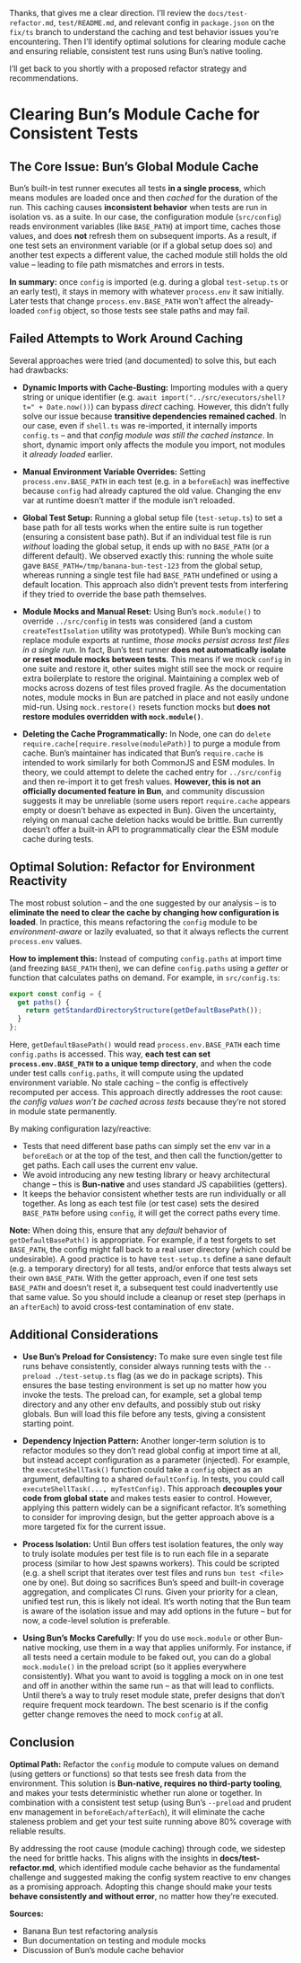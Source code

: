 Thanks, that gives me a clear direction. I’ll review the `docs/test-refactor.md`, `test/README.md`, and relevant config in `package.json` on the `fix/ts` branch to understand the caching and test behavior issues you're encountering. Then I’ll identify optimal solutions for clearing module cache and ensuring reliable, consistent test runs using Bun’s native tooling.

I’ll get back to you shortly with a proposed refactor strategy and recommendations.


# Clearing Bun’s Module Cache for Consistent Tests

## The Core Issue: Bun’s Global Module Cache

Bun’s built-in test runner executes all tests **in a single process**, which means modules are loaded once and then *cached* for the duration of the run. This caching causes **inconsistent behavior** when tests are run in isolation vs. as a suite. In our case, the configuration module (`src/config`) reads environment variables (like `BASE_PATH`) at import time, caches those values, and does **not** refresh them on subsequent imports. As a result, if one test sets an environment variable (or if a global setup does so) and another test expects a different value, the cached module still holds the old value – leading to file path mismatches and errors in tests.

**In summary:** once `config` is imported (e.g. during a global `test-setup.ts` or an early test), it stays in memory with whatever `process.env` it saw initially. Later tests that change `process.env.BASE_PATH` won’t affect the already-loaded `config` object, so those tests see stale paths and may fail.

## Failed Attempts to Work Around Caching

Several approaches were tried (and documented) to solve this, but each had drawbacks:

* **Dynamic Imports with Cache-Busting:** Importing modules with a query string or unique identifier (e.g. `await import("../src/executors/shell?t=" + Date.now())`) can bypass *direct* caching. However, this didn’t fully solve our issue because **transitive dependencies remained cached**. In our case, even if `shell.ts` was re-imported, it internally imports `config.ts` – and that *config module was still the cached instance*. In short, dynamic import only affects the module you import, not modules it *already loaded* earlier.

* **Manual Environment Variable Overrides:** Setting `process.env.BASE_PATH` in each test (e.g. in a `beforeEach`) was ineffective because `config` had already captured the old value. Changing the env var at runtime doesn’t matter if the module isn’t reloaded.

* **Global Test Setup:** Running a global setup file (`test-setup.ts`) to set a base path for all tests works when the entire suite is run together (ensuring a consistent base path). But if an individual test file is run *without* loading the global setup, it ends up with no `BASE_PATH` (or a different default). We observed exactly this: running the whole suite gave `BASE_PATH=/tmp/banana-bun-test-123` from the global setup, whereas running a single test file had `BASE_PATH` undefined or using a default location. This approach also didn’t prevent tests from interfering if they tried to override the base path themselves.

* **Module Mocks and Manual Reset:** Using Bun’s `mock.module()` to override `../src/config` in tests was considered (and a custom `createTestIsolation` utility was prototyped). While Bun’s mocking can replace module exports at runtime, *those mocks persist across test files in a single run*. In fact, Bun’s test runner **does not automatically isolate or reset module mocks between tests**. This means if we mock `config` in one suite and restore it, other suites might still see the mock or require extra boilerplate to restore the original. Maintaining a complex web of mocks across dozens of test files proved fragile. As the documentation notes, module mocks in Bun are patched in place and not easily undone mid-run. Using `mock.restore()` resets function mocks but **does not restore modules overridden with `mock.module()`**.

* **Deleting the Cache Programmatically:** In Node, one can do `delete require.cache[require.resolve(modulePath)]` to purge a module from cache. Bun’s maintainer has indicated that Bun’s `require.cache` is intended to work similarly for both CommonJS and ESM modules. In theory, we could attempt to delete the cached entry for `../src/config` and then re-import it to get fresh values. **However, this is not an officially documented feature in Bun**, and community discussion suggests it may be unreliable (some users report `require.cache` appears empty or doesn’t behave as expected in Bun). Given the uncertainty, relying on manual cache deletion hacks would be brittle. Bun currently doesn’t offer a built-in API to programmatically clear the ESM module cache during tests.

## Optimal Solution: Refactor for Environment Reactivity

The most robust solution – and the one suggested by our analysis – is to **eliminate the need to clear the cache by changing how configuration is loaded**. In practice, this means refactoring the `config` module to be *environment-aware* or lazily evaluated, so that it always reflects the current `process.env` values.

**How to implement this:** Instead of computing `config.paths` at import time (and freezing `BASE_PATH` then), we can define `config.paths` using a *getter* or function that calculates paths on demand. For example, in `src/config.ts`:

```ts
export const config = {
  get paths() {
    return getStandardDirectoryStructure(getDefaultBasePath());
  }
};
```

Here, `getDefaultBasePath()` would read `process.env.BASE_PATH` each time `config.paths` is accessed. This way, **each test can set `process.env.BASE_PATH` to a unique temp directory**, and when the code under test calls `config.paths`, it will compute using the updated environment variable. No stale caching – the config is effectively recomputed per access. This approach directly addresses the root cause: *the config values won’t be cached across tests* because they’re not stored in module state permanently.

By making configuration lazy/reactive:

* Tests that need different base paths can simply set the env var in a `beforeEach` or at the top of the test, and then call the function/getter to get paths. Each call uses the current env value.
* We avoid introducing any new testing library or heavy architectural change – this is **Bun-native** and uses standard JS capabilities (getters).
* It keeps the behavior consistent whether tests are run individually or all together. As long as each test file (or test case) sets the desired `BASE_PATH` before using `config`, it will get the correct paths every time.

**Note:** When doing this, ensure that any *default* behavior of `getDefaultBasePath()` is appropriate. For example, if a test forgets to set `BASE_PATH`, the config might fall back to a real user directory (which could be undesirable). A good practice is to have `test-setup.ts` define a sane default (e.g. a temporary directory) for all tests, and/or enforce that tests always set their own `BASE_PATH`. With the getter approach, even if one test sets `BASE_PATH` and doesn’t reset it, a subsequent test could inadvertently use that same value. So you should include a cleanup or reset step (perhaps in an `afterEach`) to avoid cross-test contamination of env state.

## Additional Considerations

* **Use Bun’s Preload for Consistency:** To make sure even single test file runs behave consistently, consider always running tests with the `--preload ./test-setup.ts` flag (as we do in package scripts). This ensures the base testing environment is set up no matter how you invoke the tests. The preload can, for example, set a global temp directory and any other env defaults, and possibly stub out risky globals. Bun will load this file before any tests, giving a consistent starting point.

* **Dependency Injection Pattern:** Another longer-term solution is to refactor modules so they don’t read global config at import time at all, but instead accept configuration as a parameter (injected). For example, the `executeShellTask()` function could take a `config` object as an argument, defaulting to a shared `defaultConfig`. In tests, you could call `executeShellTask(..., myTestConfig)`. This approach **decouples your code from global state** and makes tests easier to control. However, applying this pattern widely can be a significant refactor. It’s something to consider for improving design, but the getter approach above is a more targeted fix for the current issue.

* **Process Isolation:** Until Bun offers test isolation features, the only way to truly isolate modules per test file is to run each file in a separate process (similar to how Jest spawns workers). This could be scripted (e.g. a shell script that iterates over test files and runs `bun test <file>` one by one). But doing so sacrifices Bun’s speed and built-in coverage aggregation, and complicates CI runs. Given your priority for a clean, unified test run, this is likely not ideal. It’s worth noting that the Bun team is aware of the isolation issue and may add options in the future – but for now, a code-level solution is preferable.

* **Using Bun’s Mocks Carefully:** If you do use `mock.module` or other Bun-native mocking, use them in a way that applies uniformly. For instance, if all tests need a certain module to be faked out, you can do a global `mock.module()` in the preload script (so it applies everywhere consistently). What you want to avoid is toggling a mock on in one test and off in another within the same run – as that will lead to conflicts. Until there’s a way to truly reset module state, prefer designs that don’t require frequent mock teardown. The best scenario is if the config getter change removes the need to mock `config` at all.

## Conclusion

**Optimal Path:** Refactor the `config` module to compute values on demand (using getters or functions) so that tests see fresh data from the environment. This solution is **Bun-native, requires no third-party tooling**, and makes your tests deterministic whether run alone or together. In combination with a consistent test setup (using Bun’s `--preload` and prudent env management in `beforeEach/afterEach`), it will eliminate the cache staleness problem and get your test suite running above 80% coverage with reliable results.

By addressing the root cause (module caching) through code, we sidestep the need for brittle hacks. This aligns with the insights in **docs/test-refactor.md**, which identified module cache behavior as the fundamental challenge and suggested making the config system reactive to env changes as a promising approach. Adopting this change should make your tests **behave consistently and without error**, no matter how they’re executed.

**Sources:**

* Banana Bun test refactoring analysis
* Bun documentation on testing and module mocks
* Discussion of Bun’s module cache behavior
